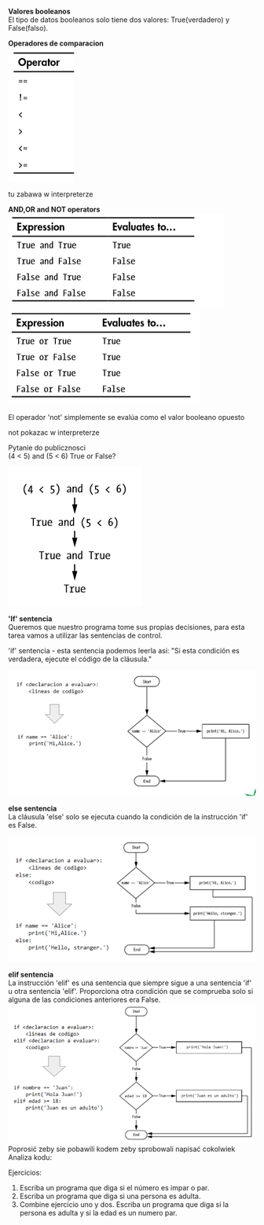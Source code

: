 ﻿**Valores booleanos**  
El tipo de datos booleanos solo tiene dos valores: True(verdadero) y False(falso).

**Operadores de comparacion**  
![](operadores.png)

tu zabawa w interpreterze

**AND,OR and NOT operators**  
![](AND.png)
![](OR.png)

El operador 'not' simplemente se evalúa como el valor booleano opuesto  

not pokazac w interpreterze

Pytanie do publicznosci  
 (4 < 5) and (5 < 6) True or False?
 
 ![](true_false.png)

**'If' sentencia**  
Queremos que nuestro programa tome sus propias decisiones, para esta tarea vamos a utilizar las sentencias de control.

'if' sentencia - esta sentencia podemos leerla asi: "Si esta condición es verdadera, ejecute el código de la cláusula."

 ![](if_statement.png)
 
**else sentencia**  
La cláusula 'else' solo se ejecuta cuando la condición de la instrucción 'if' es False.

![](else.png)  


**elif sentencia**    
La instrucción 'elif' es una sentencia que siempre sigue a una sentencia 'if' u otra sentencia 'elif'. Proporciona otra condición que se comprueba solo si alguna de las condiciones anteriores era False.
![](elif.png)  
 Poprosić zeby sie pobawili kodem zeby sprobowali napisać cokolwiek  
Analiza kodu:  


Ejercicios:
1. Escriba un programa que diga si el número es impar o par.
2. Escriba un programa que diga si una persona es adulta.
3. Combine ejercicio uno y dos. Escriba un programa que diga si la persona es adulta y si la edad es un numero par. 
















